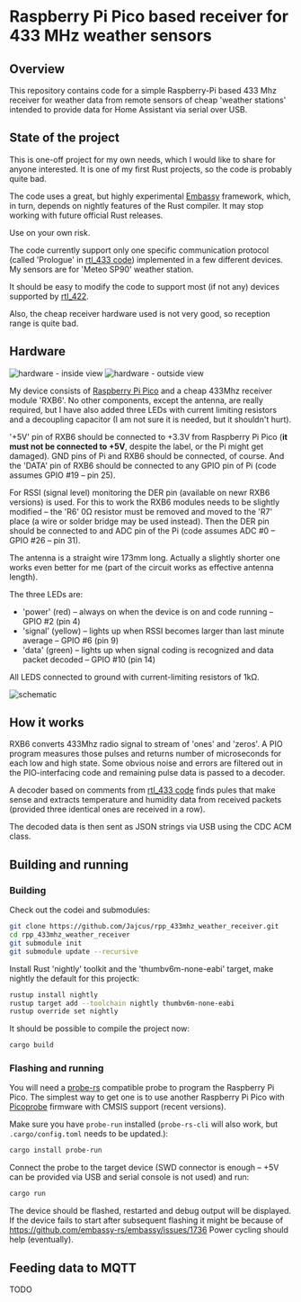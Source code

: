 # Raspberry Pi Pico based receiver for 433 MHz weather sensors

## Overview

This repository contains code for a simple Raspberry-Pi based 433 Mhz receiver for weather data from remote sensors of cheap 'weather stations' intended to provide data for Home Assistant via serial over USB.

## State of the project

This is one-off project for my own needs, which I would like to share for anyone interested. It is one of my first Rust projects, so the code is probably quite bad.

The code uses a great, but highly experimental [Embassy](https://github.com/embassy-rs/embassy) framework, which, in turn, depends on nightly features of the Rust compiler. It may stop working with future official Rust releases.

Use on your own risk.

The code currently support only one specific communication protocol (called 'Prologue' in [rtl_433 code](https://github.com/merbanan/rtl_433/blob/master/src/devices/prologue.c)) implemented in a few different devices. My sensors are for 'Meteo SP90' weather station.

It should be easy to modify the code to support most (if not any) devices supported by [rtl_422](https://github.com/merbanan/rtl_433/blob/master/src/devices/prologue.c).

Also, the cheap receiver hardware used is not very good, so reception range is quite bad.

## Hardware

![hardware - inside view](images/hw_inside.jpg) ![hardware - outside view](images/hw_outside.jpg)

My device consists of [Raspberry Pi Pico](https://www.raspberrypi.com/products/raspberry-pi-pico/) and a cheap 433Mhz receiver module 'RXB6'. No other components, except the antenna, are really required, but I have also added three LEDs with current limiting resistors and a decoupling capacitor (I am not sure it is needed, but it shouldn't hurt).

'+5V' pin of RXB6 should be connected to +3.3V from Raspberry Pi Pico (**it must not be connected to +5V**, despite the label, or the Pi might get damaged).
GND pins of Pi and RXB6 should be connected, of course. And the 'DATA' pin of RXB6 should be connected to any GPIO pin of Pi (code assumes GPIO #19 – pin 25).

For RSSI (signal level) monitoring the DER pin (available on newr RXB6 versions) is used. For this to work the RXB6 modules needs to be slightly modified – the 'R6' 0Ω resistor must be removed and moved to the 'R7' place (a wire or solder bridge may be used instead). Then the DER pin should be connected to and ADC pin of the Pi (code assumes ADC #0 – GPIO #26 – pin 31).

The antenna is a straight wire 173mm long. Actually a slightly shorter one works even better for me (part of the circuit works as effective antenna length).

The three LEDs are:
* 'power' (red) – always on when the device is on and code running – GPIO #2 (pin 4)
* 'signal' (yellow) – lights up when RSSI becomes larger than last minute average – GPIO #6 (pin 9)
* 'data' (green) – lights up when signal coding is recognized and data packet decoded – GPIO #10 (pin 14)

All LEDS connected to ground with current-limiting resistors of 1kΩ.

![schematic](images/schematic.svg)

## How it works

RXB6 converts 433Mhz radio signal to stream of 'ones' and 'zeros'. A PIO program measures those pulses and returns number of microseconds for each low and high state. Some obvious noise and errors are filtered out in the PIO-interfacing code and remaining pulse data is passed to a decoder.

A decoder based on comments from [rtl_433 code](https://github.com/merbanan/rtl_433/blob/master/src/devices/prologue.c) finds pules that make sense and extracts temperature and humidity data from received packets (provided three identical ones are received in a row).

The decoded data is then sent as JSON strings via USB using the CDC ACM class.

## Building and running

### Building

Check out the codei and submodules:

```bash
git clone https://github.com/Jajcus/rpp_433mhz_weather_receiver.git
cd rpp_433mhz_weather_receiver
git submodule init
git submodule update --recursive
```

Install Rust 'nightly' toolkit and the 'thumbv6m-none-eabi' target, make
nightly the default for this projectk:

```bash
rustup install nightly
rustup target add --toolchain nightly thumbv6m-none-eabi
rustup override set nightly
```

It should be possible to compile the project now:
```bash
cargo build
```

### Flashing and running

You will need a [probe-rs](https://probe.rs/) compatible probe to program the Raspberry Pi Pico. The simplest way to get one is to use another Raspberry Pi Pico with [Picoprobe](https://github.com/raspberrypi/picoprobe) firmware with CMSIS support (recent versions).

Make sure you have ``probe-run`` installed (``probe-rs-cli`` will also work, but ``.cargo/config.toml`` needs to be updated.):

```bash
cargo install probe-run
```

Connect the probe to the target device (SWD connector is enough – +5V can be provided via USB and serial console is not used) and run:

```bash
cargo run
```

The device should be flashed, restarted and debug output will be displayed.
If the device fails to start after subsequent flashing it might be because of https://github.com/embassy-rs/embassy/issues/1736 Power cycling should help (eventually).

## Feeding data to MQTT

TODO
